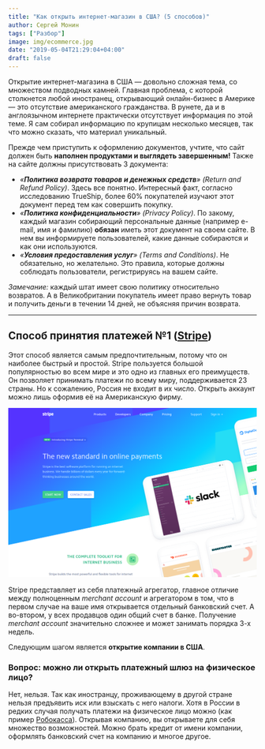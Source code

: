 ```yaml
---
title: "Как открыть интернет-магазин в США? (5 способов)"
author: Сергей Монин
tags: ["Разбор"]
image: img/ecommerce.jpg
date: "2019-05-04T21:29:04+04:00"
draft: false
---
```


Открытие интернет-магазина в США — довольно сложная тема, со множеством подводных камней. Главная проблема, с которой столкнется любой иностранец, открывающий онлайн-бизнес в Америке — это отсутствие американского гражданства. В рунете, да и в англоязычном интернете практически отсутствует информация по этой теме. Я сам собирал информацию по крупицам несколько месяцев, так что можно сказать, что материал уникальный.

Прежде чем приступить к оформлению документов, учтите, что сайт должен быть **наполнен продуктами и выглядеть завершенным!** Также на сайте должны присутствовать 3 документа: 
-   _«**Политика возврата товаров и денежных средств**» (Return and Refund Policy)_. Здесь все понятно. Интересный факт, согласно исследованию TrueShip, более 60% покупателей изучают этот документ перед тем как совершить покупку.     
-   _«**Политика конфиденциальности**» (Privacy Policy)_. По закому, каждый магазин собирающий персональные данные (например e-mail, имя и фамилию) **обязан** иметь этот документ на своем сайте. В нем вы информируете пользователей, какие данные собираются и как они используются.
-   _«**Условия предоставления услуг**» (Terms and Conditions)_. Не обязательно, но желательно. Это правила, которые должны соблюдать пользователи, регистрируясь на вашем сайте. 

*Замечание:* каждый штат имеет свою политику относительно возвратов. А в Великобритании покупатель имеет право вернуть товар и получить деньги в течении 14 дней, не объясняя причин возврата.

---

## Способ принятия платежей №1 ([Stripe](https://stripe.com/))

Этот способ является самым предпочтительным, потому что он наиболее быстрый и простой. Stripe пользуется большой популярностью во всем мире и это одно из главных его преимуществ. Он позволяет принимать платежи по всему миру, поддерживается 23 страны. Но к сожалению, Россия не входит в их число. Открыть аккаунт можно лишь оформив её на Американскую фирму.  

![Главная страница Stripe](./img/stripe.png)

Stripe представляет из себя платежный агрегатор, главное отличие между полноценным _merchant account_ и агрегатором в том, что в первом случае на ваше имя открывается отдельный банковский счет. А во-втором, у всех продавцов один общий счет в банке. Получение _merchant account_ значительно сложнее и может занимать порядка 3-х недель.

Следующим шагом является **открытие компании в США**.

### Вопрос: можно ли открыть платежный шлюз на физическое лицо?
  
Нет, нельзя. Так как иностранцу, проживающему в другой стране нельзя предъявить иск или взыскать с него налоги. Хотя в России в редких случая получать платежи на физическое лицо можно (как пример [Робокасса](https://www.robokassa.ru/)). Открывая компанию, вы открываете для себя множество возможностей. Можно брать кредит от имени компании, оформлять банковский счет на компанию и многое другое.
